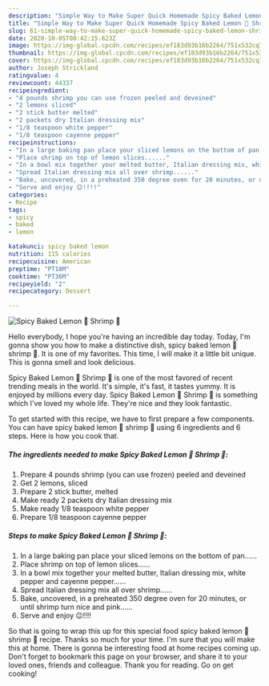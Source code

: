 ```yaml
---
description: "Simple Way to Make Super Quick Homemade Spicy Baked Lemon 🍋 Shrimp 🍤"
title: "Simple Way to Make Super Quick Homemade Spicy Baked Lemon 🍋 Shrimp 🍤"
slug: 61-simple-way-to-make-super-quick-homemade-spicy-baked-lemon-shrimp
date: 2020-10-05T08:42:15.623Z
image: https://img-global.cpcdn.com/recipes/ef183d93b16b2264/751x532cq70/spicy-baked-lemon-🍋-shrimp-🍤-recipe-main-photo.jpg
thumbnail: https://img-global.cpcdn.com/recipes/ef183d93b16b2264/751x532cq70/spicy-baked-lemon-🍋-shrimp-🍤-recipe-main-photo.jpg
cover: https://img-global.cpcdn.com/recipes/ef183d93b16b2264/751x532cq70/spicy-baked-lemon-🍋-shrimp-🍤-recipe-main-photo.jpg
author: Joseph Strickland
ratingvalue: 4
reviewcount: 44337
recipeingredient:
- "4 pounds shrimp you can use frozen peeled and deveined"
- "2 lemons sliced"
- "2 stick butter melted"
- "2 packets dry Italian dressing mix"
- "1/8 teaspoon white pepper"
- "1/8 teaspoon cayenne pepper"
recipeinstructions:
- "In a large baking pan place your sliced lemons on the bottom of pan......"
- "Place shrimp on top of lemon slices......"
- "In a bowl mix together your melted butter, Italian dressing mix, white pepper and cayenne pepper......"
- "Spread Italian dressing mix all over shrimp......"
- "Bake, uncovered, in a preheated 350 degree oven for 20 minutes, or until shrimp turn nice and pink......"
- "Serve and enjoy 😉!!!!"
categories:
- Recipe
tags:
- spicy
- baked
- lemon

katakunci: spicy baked lemon 
nutrition: 115 calories
recipecuisine: American
preptime: "PT18M"
cooktime: "PT36M"
recipeyield: "2"
recipecategory: Dessert

---
```



![Spicy Baked Lemon 🍋 Shrimp 🍤](https://img-global.cpcdn.com/recipes/ef183d93b16b2264/751x532cq70/spicy-baked-lemon-🍋-shrimp-🍤-recipe-main-photo.jpg)

Hello everybody, I hope you're having an incredible day today. Today, I'm gonna show you how to make a distinctive dish, spicy baked lemon 🍋 shrimp 🍤. It is one of my favorites. This time, I will make it a little bit unique. This is gonna smell and look delicious.

Spicy Baked Lemon 🍋 Shrimp 🍤 is one of the most favored of recent trending meals in the world. It's simple, it's fast, it tastes yummy. It is enjoyed by millions every day. Spicy Baked Lemon 🍋 Shrimp 🍤 is something which I've loved my whole life. They're nice and they look fantastic.




To get started with this recipe, we have to first prepare a few components. You can have spicy baked lemon 🍋 shrimp 🍤 using 6 ingredients and 6 steps. Here is how you cook that.

<!--inarticleads1-->

##### The ingredients needed to make Spicy Baked Lemon 🍋 Shrimp 🍤:

1. Prepare 4 pounds shrimp (you can use frozen) peeled and deveined
1. Get 2 lemons, sliced
1. Prepare 2 stick butter, melted
1. Make ready 2 packets dry Italian dressing mix
1. Make ready 1/8 teaspoon white pepper
1. Prepare 1/8 teaspoon cayenne pepper




<!--inarticleads2-->

##### Steps to make Spicy Baked Lemon 🍋 Shrimp 🍤:

1. In a large baking pan place your sliced lemons on the bottom of pan......
1. Place shrimp on top of lemon slices......
1. In a bowl mix together your melted butter, Italian dressing mix, white pepper and cayenne pepper......
1. Spread Italian dressing mix all over shrimp......
1. Bake, uncovered, in a preheated 350 degree oven for 20 minutes, or until shrimp turn nice and pink......
1. Serve and enjoy 😉!!!!




So that is going to wrap this up for this special food spicy baked lemon 🍋 shrimp 🍤 recipe. Thanks so much for your time. I'm sure that you will make this at home. There is gonna be interesting food at home recipes coming up. Don't forget to bookmark this page on your browser, and share it to your loved ones, friends and colleague. Thank you for reading. Go on get cooking!
